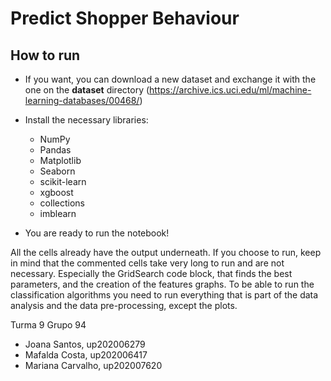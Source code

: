 
# Predict Shopper Behaviour

## How to run

* If you want, you can download a new dataset and exchange it with the one on the **dataset** directory (https://archive.ics.uci.edu/ml/machine-learning-databases/00468/)
* Install the necessary libraries:
    * NumPy
    * Pandas
    * Matplotlib
    * Seaborn
    * scikit-learn
    * xgboost
    * collections
    * imblearn

* You are ready to run the notebook!
    
All the cells already have the output underneath. If you choose to run, keep in mind that the commented cells take very long to run and are not necessary. Especially the GridSearch code block, that finds the best parameters, and the creation of the features graphs. To be able to run the classification algorithms you need to run everything that is part of the data analysis and the data pre-processing, except the plots.


Turma 9 Grupo 94

- Joana Santos, up202006279
- Mafalda Costa, up202006417
- Mariana Carvalho, up202007620
